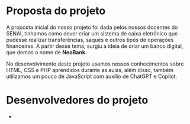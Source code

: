 # Proposta do projeto
A proposta inicial do nosso projeto foi dada pelos nossos docentes do SENAI, tinhamos como dever criar um sistema de caixa eletrônico que pudesse realizar transferências, saques e outros tipos de operações financeiras. A partir desse tema, surgiu a ideia de criar um banco digital, que demos o nome de **NeoBank**.

No desenvolvimento deste projeto usamos nossos conhecimentos sobre HTML, CSS e PHP aprendidos durante as aulas, além disso, também utilizamos um pouco de JavaScript com auxílio de ChatGPT e Copilot. 

# Desenvolvedores do projeto
- 
